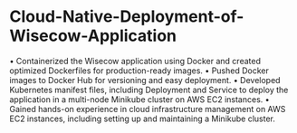 # Cloud-Native-Deployment-of-Wisecow-Application
• Containerized the Wisecow application using Docker and created optimized Dockerfiles for
production-ready images.
• Pushed Docker images to Docker Hub for versioning and easy deployment.
• Developed Kubernetes manifest files, including Deployment and Service to deploy the
application in a multi-node Minikube cluster on AWS EC2 instances.
• Gained hands-on experience in cloud infrastructure management on AWS EC2 instances,
including setting up and maintaining a Minikube cluster.
